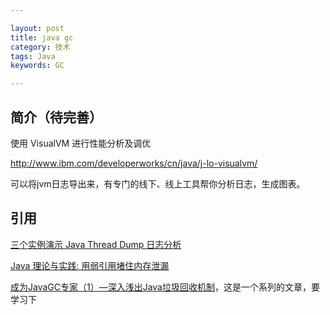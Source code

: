 ```yaml
---

layout: post
title: java gc
category: 技术
tags: Java
keywords: GC

---
```


## 简介（待完善）


使用 VisualVM 进行性能分析及调优

http://www.ibm.com/developerworks/cn/java/j-lo-visualvm/


可以将jvm日志导出来，有专门的线下、线上工具帮你分析日志，生成图表。


## 引用

[三个实例演示 Java Thread Dump 日志分析](http://www.cnblogs.com/zhengyun_ustc/archive/2013/01/06/dumpanalysis.html)


[Java 理论与实践: 用弱引用堵住内存泄漏](https://www.ibm.com/developerworks/cn/java/j-jtp11225/)
 
[成为JavaGC专家（1）—深入浅出Java垃圾回收机制][]，这是一个系列的文章，要学习下

[成为JavaGC专家（1）—深入浅出Java垃圾回收机制]: http://www.importnew.com/1993.html


